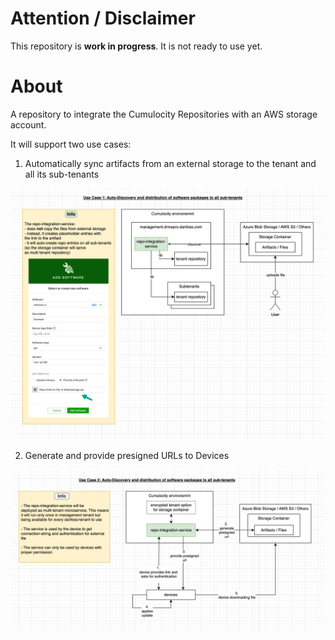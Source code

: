 # Attention / Disclaimer

This repository is **work in progress**. It is not ready to use yet. 

# About

A repository to integrate the Cumulocity Repositories with an AWS storage account. 

It will support two use cases:

1. Automatically sync artifacts from an external storage to the tenant and all its sub-tenants

![Synchronize external repository](docs/imgs/use-case-1.png "Synchronization")

2. Generate and provide presigned URLs to Devices

![Provide signed links](docs/imgs/use-case-2.png "Provide presigned URLs to Devices")

